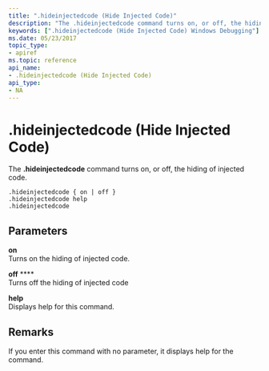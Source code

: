 ```yaml
---
title: ".hideinjectedcode (Hide Injected Code)"
description: "The .hideinjectedcode command turns on, or off, the hiding of injected code."
keywords: [".hideinjectedcode (Hide Injected Code) Windows Debugging"]
ms.date: 05/23/2017
topic_type:
- apiref
ms.topic: reference
api_name:
- .hideinjectedcode (Hide Injected Code)
api_type:
- NA
---
```


# .hideinjectedcode (Hide Injected Code)


The **.hideinjectedcode** command turns on, or off, the hiding of injected code.

```dbgcmd
.hideinjectedcode { on | off } 
.hideinjectedcode help 
.hideinjectedcode
```

## <span id="ddk_meta_hold_and_compare_memory_dbg"></span><span id="DDK_META_HOLD_AND_COMPARE_MEMORY_DBG"></span>Parameters


<span id="_______on_____________"></span><span id="_______ON_____________"></span> **on**   
Turns on the hiding of injected code.

<span id="_______off_"></span><span id="_______OFF_"></span> **off** ****   
Turns off the hiding of injected code

<span id="_______help______"></span><span id="_______HELP______"></span> **help**   
Displays help for this command.

## Remarks

If you enter this command with no parameter, it displays help for the command.
